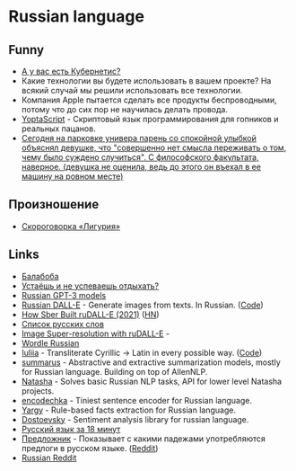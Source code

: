 # Russian language

## Funny

- [А у вас есть Кубернетис?](https://twitter.com/igor_gorbenko/status/1343595080309944322)
- Какие технологии вы будете использовать в вашем проекте? На всякий случай мы решили использовать все технологии.
- Компания Apple пытается сделать все продукты беспроводными, потому что до сих пор не научилась делать провода.
- [YoptaScript](https://github.com/samgozman/YoptaScript) - Скриптовый язык программирования для гопников и реальных пацанов.
- [Сегодня на парковке универа парень со спокойной улыбкой объяснял девушке, что "совершенно нет смысла переживать о том, чему было суждено случиться". С философского факультата, наверное. (девушка не оценила, ведь до этого он въехал в ее машину на ровном месте)](https://twitter.com/dbg_nsk/status/1592074441097347074)

## Произношение

- [Скороговорка «Лигурия»](http://mnemo.ua/blog/skorogovorka-liguriya-slozhno-zapomnit.html)

## Links

- [Балабоба](https://yandex.ru/lab/yalm)
- [Устаёшь и не успеваешь отдыхать?](https://www.youtube.com/watch?v=x5X61rXP0NY)
- [Russian GPT-3 models](https://github.com/sberbank-ai/ru-gpts)
- [Russian DALL-E](https://rudalle.ru/) - Generate images from texts. In Russian. ([Code](https://github.com/sberbank-ai/ru-dalle))
- [How Sber Built ruDALL-E (2021)](https://serokell.io/blog/how-sber-built-rudall-e) ([HN](https://news.ycombinator.com/item?id=29729403))
- [Список русских слов](https://github.com/danakt/russian-words)
- [Image Super-resolution with ruDALL-E](https://github.com/CJWBW/rudalle-sr) -
- [Wordle Russian](https://wordle.belousov.one/)
- [Iuliia](https://iuliia.ru/) - Transliterate Cyrillic → Latin in every possible way. ([Code](https://github.com/nalgeon/iuliia-js))
- [summarus](https://github.com/IlyaGusev/summarus) - Abstractive and extractive summarization models, mostly for Russian language. Building on top of AllenNLP.
- [Natasha](https://github.com/natasha/natasha) - Solves basic Russian NLP tasks, API for lower level Natasha projects.
- [encodechka](https://github.com/avidale/encodechka) - Tiniest sentence encoder for Russian language.
- [Yargy](https://github.com/natasha/yargy) - Rule-based facts extraction for Russian language.
- [Dostoevsky](https://github.com/bureaucratic-labs/dostoevsky) - Sentiment analysis library for russian language.
- [Русский язык за 18 минут](https://www.youtube.com/watch?v=vDSn1HWY8J8)
- [Предложник](https://predlozhnik.ru/) - Показывает с какими падежами употребляются предлоги в русском языке. ([Reddit](https://www.reddit.com/r/russian/comments/wafjbm/предложник_tiny_tool_to_look_up_предлогпадеж/))
- [Russian Reddit](https://www.reddit.com/r/russian/)
